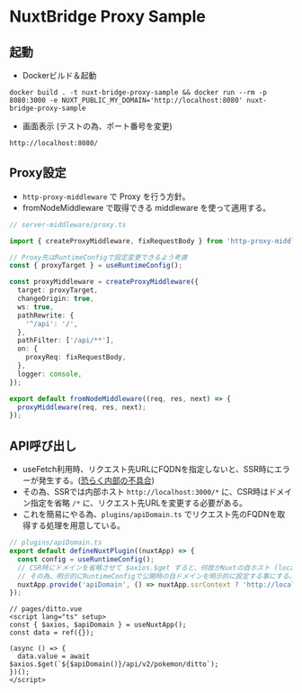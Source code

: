 # NuxtBridge Proxy Sample

## 起動

- Dockerビルド＆起動

```
docker build . -t nuxt-bridge-proxy-sample && docker run --rm -p 8080:3000 -e NUXT_PUBLIC_MY_DOMAIN='http://localhost:8080' nuxt-bridge-proxy-sample
```

- 画面表示 (テストの為、ポート番号を変更)

```
http://localhost:8080/
```

## Proxy設定

- `http-proxy-middleware` で Proxy を行う方針。
- fromNodeMiddleware で取得できる middleware を使って適用する。

```.ts
// server-middleware/proxy.ts

import { createProxyMiddleware, fixRequestBody } from 'http-proxy-middleware';

// Proxy先はRuntimeConfigで設定変更できるよう考慮
const { proxyTarget } = useRuntimeConfig();

const proxyMiddleware = createProxyMiddleware({
  target: proxyTarget,
  changeOrigin: true,
  ws: true,
  pathRewrite: {
    '^/api': '/',
  },
  pathFilter: ['/api/**'],
  on: {
    proxyReq: fixRequestBody,
  },
  logger: console,
});

export default fromNodeMiddleware((req, res, next) => {
  proxyMiddleware(req, res, next);
});
```

## API呼び出し

- useFetch利用時、リクエスト先URLにFQDNを指定しないと、SSR時にエラーが発生する。(<a href="https://github.com/nuxt/nuxt/issues/12720">恐らく内部の不具合</a>)
- その為、SSRでは内部ホスト `http://localhost:3000/*` に、CSR時はドメイン指定を省略 `/*` に、リクエスト先URLを変更する必要がある。
- これを簡易にやる為、`plugins/apiDomain.ts` でリクエスト先のFQDNを取得する処理を用意している。

```.ts
// plugins/apiDomain.ts
export default defineNuxtPlugin((nuxtApp) => {
  const config = useRuntimeConfig();
  // CSR時にドメインを省略させて $axios.$get すると、何故かNuxtの自ホスト (localhost:3000) にリクエストしてしまう。
  // その為、明示的にRuntimeConfigで公開時の自ドメインを明示的に設定する事にする。（ちょっと煩雑...）
  nuxtApp.provide('apiDomain', () => nuxtApp.ssrContext ? 'http://localhost:3000' : config.public.myDomain);
});
```

```.vue
// pages/ditto.vue
<script lang="ts" setup>
const { $axios, $apiDomain } = useNuxtApp();
const data = ref({});

(async () => {
  data.value = await $axios.$get(`${$apiDomain()}/api/v2/pokemon/ditto`);
})();
</script>
```
